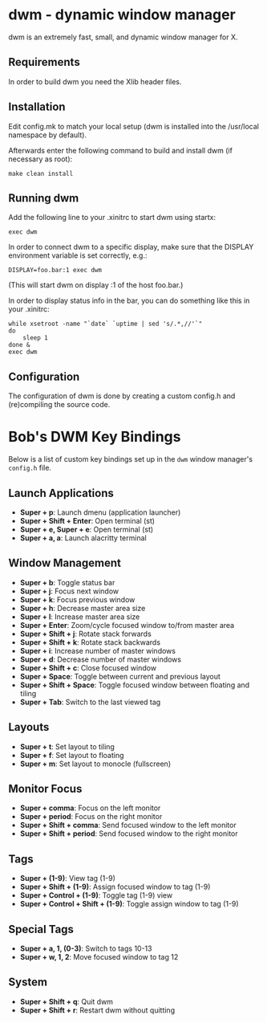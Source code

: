 dwm - dynamic window manager
============================
dwm is an extremely fast, small, and dynamic window manager for X.


Requirements
------------
In order to build dwm you need the Xlib header files.


Installation
------------
Edit config.mk to match your local setup (dwm is installed into
the /usr/local namespace by default).

Afterwards enter the following command to build and install dwm (if
necessary as root):

    make clean install


Running dwm
-----------
Add the following line to your .xinitrc to start dwm using startx:

    exec dwm

In order to connect dwm to a specific display, make sure that
the DISPLAY environment variable is set correctly, e.g.:

    DISPLAY=foo.bar:1 exec dwm

(This will start dwm on display :1 of the host foo.bar.)

In order to display status info in the bar, you can do something
like this in your .xinitrc:

    while xsetroot -name "`date` `uptime | sed 's/.*,//'`"
    do
    	sleep 1
    done &
    exec dwm


Configuration
-------------
The configuration of dwm is done by creating a custom config.h
and (re)compiling the source code.

# Bob's DWM Key Bindings

Below is a list of custom key bindings set up in the `dwm` window manager's `config.h` file.

## Launch Applications

- **Super + p**: Launch dmenu (application launcher)
- **Super + Shift + Enter**: Open terminal (st)
- **Super + e, Super + e**: Open terminal (st)
- **Super + a, a**: Launch alacritty terminal

## Window Management

- **Super + b**: Toggle status bar
- **Super + j**: Focus next window
- **Super + k**: Focus previous window
- **Super + h**: Decrease master area size
- **Super + l**: Increase master area size
- **Super + Enter**: Zoom/cycle focused window to/from master area
- **Super + Shift + j**: Rotate stack forwards
- **Super + Shift + k**: Rotate stack backwards
- **Super + i**: Increase number of master windows
- **Super + d**: Decrease number of master windows
- **Super + Shift + c**: Close focused window
- **Super + Space**: Toggle between current and previous layout
- **Super + Shift + Space**: Toggle focused window between floating and tiling
- **Super + Tab**: Switch to the last viewed tag

## Layouts

- **Super + t**: Set layout to tiling
- **Super + f**: Set layout to floating
- **Super + m**: Set layout to monocle (fullscreen)

## Monitor Focus

- **Super + comma**: Focus on the left monitor
- **Super + period**: Focus on the right monitor
- **Super + Shift + comma**: Send focused window to the left monitor
- **Super + Shift + period**: Send focused window to the right monitor

## Tags

- **Super + (1-9)**: View tag (1-9)
- **Super + Shift + (1-9)**: Assign focused window to tag (1-9)
- **Super + Control + (1-9)**: Toggle tag (1-9) view
- **Super + Control + Shift + (1-9)**: Toggle assign window to tag (1-9)

## Special Tags

- **Super + a, 1, (0-3)**: Switch to tags 10-13
- **Super + w, 1, 2**: Move focused window to tag 12

## System

- **Super + Shift + q**: Quit dwm
- **Super + Shift + r**: Restart dwm without quitting

